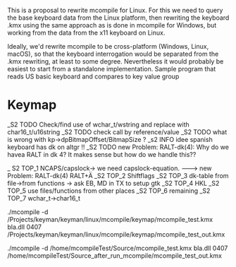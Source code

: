 
This is a proposal to rewrite  mcompile for Linux.  For this we need to  query the base keyboard data from the Linux platform, then rewriting the keyboard .kmx using the same approach as is done in mcompile for Windows, but working from the data from the x11 keyboard on Linux.

Ideally, we'd rewrite mcompile to be cross-platform (Windows, Linux, macOS), so that the keyboard interrogation would be separated from the .kmx rewriting, at least to some degree. Nevertheless it would probably be easiest to start from a standalone implementation. 
Sample program that reads US basic keyboard and compares to key value group

# Keymap

_S2 TODO Check/find use of wchar_t/wstring and replace with char16_t/u16string
_S2 TODO check call by reference/value
_S2 TODO what is wrong with kp->dpBitmapOffset/BitmapSize ?
_s2 INFO idee spanish keyboard has dk on altgr !!
_S2 TODO new Problem: RALT-dk(4): Why do we havea RALT in dk 4? It makes sense but how do we handle this??

_   S2 TOP_1 NCAPS/capslock-> we need capslock-equation. ---> new Problem: RALT-dk(4)  RALT+Ä
_S2 TOP_2 Shiftflags
   _S2 TOP_3 dk-table from file->from functions -> ask EB, MD in TX to setup gtk
   _S2 TOP_4 HKL
   _S2 TOP_5 use files/functions from other places
_S2 TOP_6 remaining
_S2 TOP_7 wchar_t->char16_t


./mcompile -d /Projects/keyman/keyman/linux/mcompile/keymap/mcompile_test.kmx bla.dll 0407 /Projects/keyman/keyman/linux/mcompile/keymap/mcompile_test_out.kmx

./mcompile -d     /home/mcompileTest/Source/mcompile_test.kmx bla.dll 0407 /home/mcompileTest/Source_after_run_mcompile/mcompile_test_out.kmx
